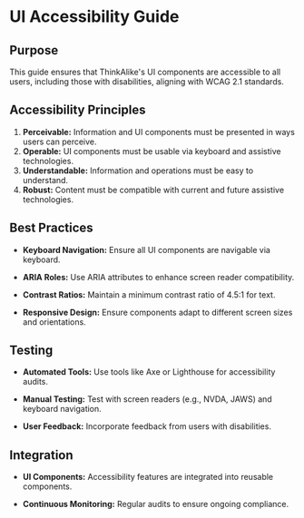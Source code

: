 # UI Accessibility Guide

## Purpose

This guide ensures that ThinkAlike's UI components are accessible to all users, including those with disabilities,
aligning with WCAG 2.1 standards.

## Accessibility Principles

1. **Perceivable:** Information and UI components must be presented in ways users can perceive.
2. **Operable:** UI components must be usable via keyboard and assistive technologies.
3. **Understandable:** Information and operations must be easy to understand.
4. **Robust:** Content must be compatible with current and future assistive technologies.

## Best Practices

* **Keyboard Navigation:** Ensure all UI components are navigable via keyboard.

* **ARIA Roles:** Use ARIA attributes to enhance screen reader compatibility.
* **Contrast Ratios:** Maintain a minimum contrast ratio of 4.5:1 for text.

* **Responsive Design:** Ensure components adapt to different screen sizes and orientations.

## Testing

* **Automated Tools:** Use tools like Axe or Lighthouse for accessibility audits.

* **Manual Testing:** Test with screen readers (e.g., NVDA, JAWS) and keyboard navigation.
* **User Feedback:** Incorporate feedback from users with disabilities.

## Integration

* **UI Components:** Accessibility features are integrated into reusable components.

* **Continuous Monitoring:** Regular audits to ensure ongoing compliance.
